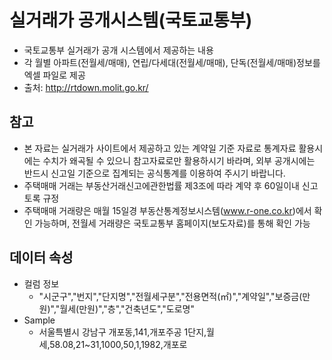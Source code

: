 # 실거래가 공개시스템(국토교통부)
- 국토교통부 실거래가 공개 시스템에서 제공하는 내용
- 각 월별 아파트(전월세/매매), 연립/다세대(전월세/매매), 단독(전월세/매매)정보를 엑셀 파일로 제공
- 출처: http://rtdown.molit.go.kr/

## 참고
- 본 자료는 실거래가 사이트에서 제공하고 있는  계약일 기준 자료로 통계자료 활용시에는 수치가 왜곡될 수 있으니 참고자료로만 활용하시기 바라며, 외부 공개시에는 반드시 신고일 기준으로 집계되는 공식통계를 이용하여 주시기 바랍니다.
- 주택매매 거래는 부동산거래신고에관한법률 제3조에 따라 계약 후 60일이내 신고토록 규정	
- 주택매매 거래량은 매월 15일경 부동산통계정보시스템(www.r-one.co.kr)에서  확인 가능하며, 전월세 거래량은 국토교통부 홈페이지(보도자료)를 통해 확인 가능

## 데이터 속성
- 컬럼 정보
  - "시군구","번지","단지명","전월세구분","전용면적(㎡)","계약일","보증금(만원)","월세(만원)","층","건축년도","도로명"
- Sample
  -  서울특별시 강남구 개포동,141,개포주공 1단지,월세,58.08,21~31,1000,50,1,1982,개포로